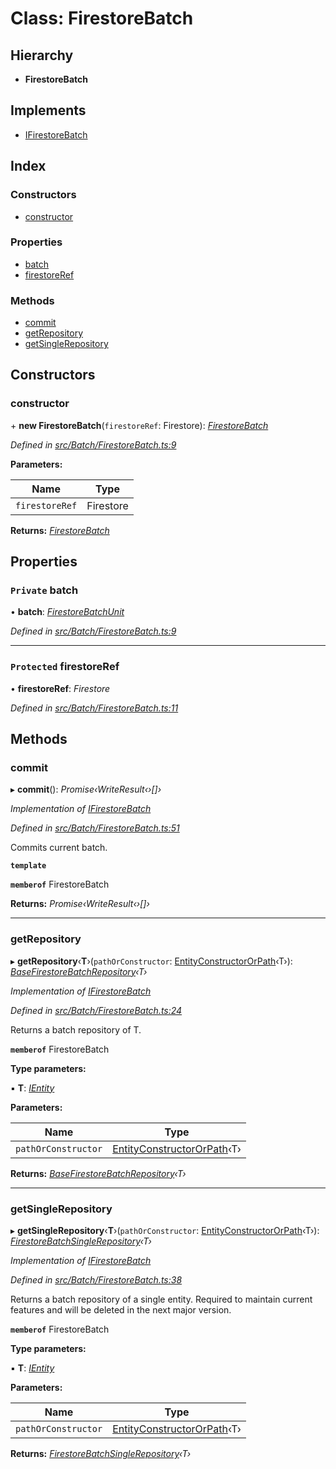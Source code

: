 
# Class: FirestoreBatch

## Hierarchy

* **FirestoreBatch**

## Implements

* [IFirestoreBatch](../interfaces/ifirestorebatch.md)

## Index

### Constructors

* [constructor](firestorebatch.md#constructor)

### Properties

* [batch](firestorebatch.md#private-batch)
* [firestoreRef](firestorebatch.md#protected-firestoreref)

### Methods

* [commit](firestorebatch.md#commit)
* [getRepository](firestorebatch.md#getrepository)
* [getSingleRepository](firestorebatch.md#getsinglerepository)

## Constructors

###  constructor

\+ **new FirestoreBatch**(`firestoreRef`: Firestore): *[FirestoreBatch](firestorebatch.md)*

*Defined in [src/Batch/FirestoreBatch.ts:9](https://github.com/wovalle/fireorm/blob/ad1a9c5/src/Batch/FirestoreBatch.ts#L9)*

**Parameters:**

Name | Type |
------ | ------ |
`firestoreRef` | Firestore |

**Returns:** *[FirestoreBatch](firestorebatch.md)*

## Properties

### `Private` batch

• **batch**: *[FirestoreBatchUnit](firestorebatchunit.md)*

*Defined in [src/Batch/FirestoreBatch.ts:9](https://github.com/wovalle/fireorm/blob/ad1a9c5/src/Batch/FirestoreBatch.ts#L9)*

___

### `Protected` firestoreRef

• **firestoreRef**: *Firestore*

*Defined in [src/Batch/FirestoreBatch.ts:11](https://github.com/wovalle/fireorm/blob/ad1a9c5/src/Batch/FirestoreBatch.ts#L11)*

## Methods

###  commit

▸ **commit**(): *Promise‹WriteResult‹›[]›*

*Implementation of [IFirestoreBatch](../interfaces/ifirestorebatch.md)*

*Defined in [src/Batch/FirestoreBatch.ts:51](https://github.com/wovalle/fireorm/blob/ad1a9c5/src/Batch/FirestoreBatch.ts#L51)*

Commits current batch.

**`template`** 

**`memberof`** FirestoreBatch

**Returns:** *Promise‹WriteResult‹›[]›*

___

###  getRepository

▸ **getRepository**‹**T**›(`pathOrConstructor`: [EntityConstructorOrPath](../globals.md#entityconstructororpath)‹T›): *[BaseFirestoreBatchRepository](basefirestorebatchrepository.md)‹T›*

*Implementation of [IFirestoreBatch](../interfaces/ifirestorebatch.md)*

*Defined in [src/Batch/FirestoreBatch.ts:24](https://github.com/wovalle/fireorm/blob/ad1a9c5/src/Batch/FirestoreBatch.ts#L24)*

Returns a batch repository of T.

**`memberof`** FirestoreBatch

**Type parameters:**

▪ **T**: *[IEntity](../interfaces/ientity.md)*

**Parameters:**

Name | Type |
------ | ------ |
`pathOrConstructor` | [EntityConstructorOrPath](../globals.md#entityconstructororpath)‹T› |

**Returns:** *[BaseFirestoreBatchRepository](basefirestorebatchrepository.md)‹T›*

___

###  getSingleRepository

▸ **getSingleRepository**‹**T**›(`pathOrConstructor`: [EntityConstructorOrPath](../globals.md#entityconstructororpath)‹T›): *[FirestoreBatchSingleRepository](firestorebatchsinglerepository.md)‹T›*

*Implementation of [IFirestoreBatch](../interfaces/ifirestorebatch.md)*

*Defined in [src/Batch/FirestoreBatch.ts:38](https://github.com/wovalle/fireorm/blob/ad1a9c5/src/Batch/FirestoreBatch.ts#L38)*

Returns a batch repository of a single entity. Required to maintain
current features and will be deleted in the next major version.

**`memberof`** FirestoreBatch

**Type parameters:**

▪ **T**: *[IEntity](../interfaces/ientity.md)*

**Parameters:**

Name | Type |
------ | ------ |
`pathOrConstructor` | [EntityConstructorOrPath](../globals.md#entityconstructororpath)‹T› |

**Returns:** *[FirestoreBatchSingleRepository](firestorebatchsinglerepository.md)‹T›*
